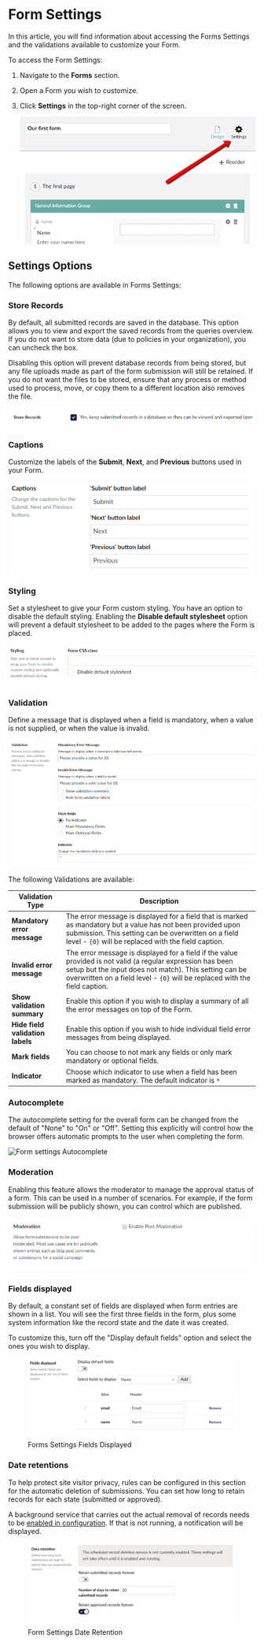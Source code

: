 # Form Settings

In this article, you will find information about accessing the Forms Settings and the validations available to customize your Form.

To access the Form Settings:

1. Navigate to the **Forms** section.
2. Open a Form you wish to customize.
3.  Click **Settings** in the top-right corner of the screen.

    ![Form settings dialog](<images/FormSettings (1).png>)

## Settings Options

The following options are available in Forms Settings:

### Store Records

By default, all submitted records are saved in the database. This option allows you to view and export the saved records from the queries overview. If you do not want to store data (due to policies in your organization), you can uncheck the box.

Disabling this option will prevent database records from being stored, but any file uploads made as part of the form submission will still be retained. If you do not want the files to be stored, ensure that any process or method used to process, move, or copy them to a different location also removes the file.

![Form settings Store Records](<images/Store-Records (1).png>)

### Captions

Customize the labels of the **Submit**, **Next**, and **Previous** buttons used in your Form.

![Form settings stylesheet](<images/FormSettingsCaptions-v9 (1).png>)

### Styling

Set a stylesheet to give your Form custom styling. You have an option to disable the default styling. Enabling the **Disable default stylesheet** option will prevent a default stylesheet to be added to the pages where the Form is placed.

![Form settings stylesheet](<images/FormSettingsStyling (1).png>)

### Validation

Define a message that is displayed when a field is mandatory, when a value is not supplied, or when the value is invalid.

![Form settings validation](<images/FormSettingsValidation (1).png>)

The following Validations are available:

| Validation Type                  | Description                                                                                                                                                                                                                                         |
| -------------------------------- | --------------------------------------------------------------------------------------------------------------------------------------------------------------------------------------------------------------------------------------------------- |
| **Mandatory error message**      | The error message is displayed for a field that is marked as mandatory but a value has not been provided upon submission. This setting can be overwritten on a field level - `{0}` will be replaced with the field caption.                         |
| **Invalid error message**        | The error message is displayed for a field if the value provided is not valid (a regular expression has been setup but the input does not match). This setting can be overwritten on a field level - `{0}` will be replaced with the field caption. |
| **Show validation summary**      | Enable this option if you wish to display a summary of all the error messages on top of the Form.                                                                                                                                                   |
| **Hide field validation labels** | Enable this option if you wish to hide individual field error messages from being displayed.                                                                                                                                                        |
| **Mark fields**                  | You can choose to not mark any fields or only mark mandatory or optional fields.                                                                                                                                                                    |
| **Indicator**                    | Choose which indicator to use when a field has been marked as mandatory. The default indicator is `*`                                                                                                                                               |

### Autocomplete

The autocomplete setting for the overall form can be changed from the default of "None" to "On" or "Off". Setting this explicitly will control how the browser offers automatic prompts to the user when completing the form.

![Form settings Autocomplete](../../../../13/umbraco-forms/.gitbook/assets/FormSettingsAutocomplete.png)

### Moderation

Enabling this feature allows the moderator to manage the approval status of a form. This can be used in a number of scenarios. For example, if the form submission will be publicly shown, you can control which are published.

![Form settings Moderation](<images/FormSettingsModeration (1).png>)

### Fields displayed

By default, a constant set of fields are displayed when form entries are shown in a list. You will see the first three fields in the form, plus some system information like the record state and the date it was created.

To customize this, turn off the "Display default fields" option and select the ones you wish to display.

<figure><img src="../../.gitbook/assets/FormSettingsFieldsDisplayed.png" alt=""><figcaption><p>Forms Settings Fields Displayed</p></figcaption></figure>

### Date retentions

To help protect site visitor privacy, rules can be configured in this section for the automatic deletion of submissions. You can set how long to retain records for each state (submitted or approved).

A background service that carries out the actual removal of records needs to be [enabled in configuration](../../developer/configuration/#scheduledrecorddeletion). If that is not running, a notification will be displayed.

<figure><img src="../../.gitbook/assets/FormSettingsDataRetention.png" alt=""><figcaption><p>Form Settings Date Retention</p></figcaption></figure>
